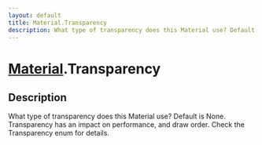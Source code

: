 ```yaml
---
layout: default
title: Material.Transparency
description: What type of transparency does this Material use? Default is None. Transparency has an impact on performance, and draw order. Check the Transparency enum for details.
---
```

# [Material]({{site.url}}/Pages/Reference/Material.html).Transparency

## Description
What type of transparency does this Material use? Default is None. Transparency
has an impact on performance, and draw order. Check the Transparency enum for details.

